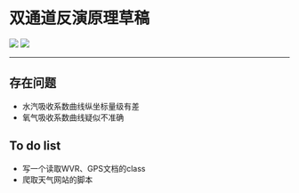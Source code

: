 # 双通道反演原理草稿

![](https://img.shields.io/badge/project-building-brightgreen) 
![](https://img.shields.io/badge/version-1.1.1-green)

---------------

## 存在问题
+ 水汽吸收系数曲线纵坐标量级有差
+ 氧气吸收系数曲线疑似不准确

## To do list
+ 写一个读取WVR、GPS文档的class
+ 爬取天气网站的脚本